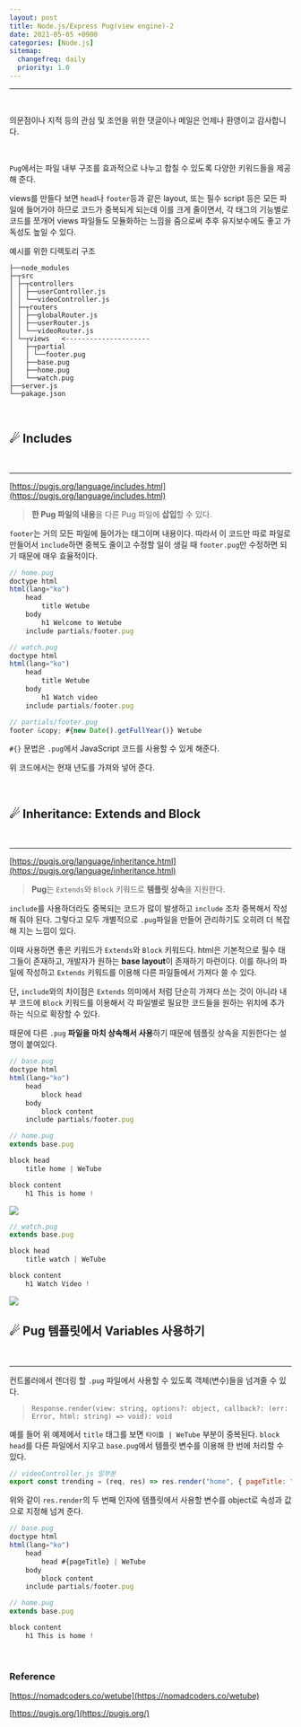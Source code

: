 ```yaml
---
layout: post
title: Node.js/Express Pug(view engine)-2
date: 2021-05-05 +0900
categories: [Node.js]
sitemap:
  changefreq: daily
  priority: 1.0
---
```


---

<br>

<div class="intro" >

의문점이나 지적 등의 관심 및 조언을 위한 댓글이나 메일은 언제나 환영이고 감사합니다.

</div>

<br>

`Pug`에서는 파일 내부 구조를 효과적으로 나누고 합칠 수 있도록 다양한 키워드들을 제공해 준다.

views를 만들다 보면 `head`나 `footer`등과 같은 layout, 또는 필수 script 등은 모든 파일에 들어가야 하므로 코드가 중복되게 되는데 이를 크게 줄이면서, 각 태그의 기능별로 코드를 쪼개어 views 파일들도 모듈화하는 느낌을 줌으로써 추후 유지보수에도 좋고 가독성도 높일 수 있다.

예시를 위한 디렉토리 구조

```
├──node_modules
├─┬src
│ ├─┬controllers
│ │ ├──userController.js
│ │ └──videoController.js
│ ├─┬routers
│ │ ├──globalRouter.js
│ │ ├──userRouter.js
│ │ └──videoRouter.js
│ └─┬views   <---------------------
│   ├─┬partial
│   │ └──footer.pug
│   ├──base.pug
│   ├──home.pug
│   └──watch.pug
├──server.js
└──pakage.json
```

<br>
<div class="t-t-c text-shadow-blue"><h2>☄ Includes</h2></div>
<br>

---

[https://pugjs.org/language/includes.html](https://pugjs.org/language/includes.html)

> **한 Pug 파일의 내용**을 다른 Pug 파일에 **삽입**할 수 있다.

`footer`는 거의 모든 파일에 들어가는 태그이며 내용이다. 따라서 이 코드만 따로 파일로 만들어서 `include`하면 중복도 줄이고 수정할 일이 생길 때 `footer.pug`만 수정하면 되기 때문에 매우 효율적이다.

```jsx
// home.pug
doctype html
html(lang="ko")
    head
        title Wetube
    body
        h1 Welcome to Wetube
    include partials/footer.pug
```

```jsx
// watch.pug
doctype html
html(lang="ko")
    head
        title Wetube
    body
        h1 Watch video
    include partials/footer.pug
```

```jsx
// partials/footer.pug
footer &copy; #{new Date().getFullYear()} Wetube
```

`#{}` 문법은 `.pug`에서 JavaScript 코드를 사용할 수 있게 해준다.

위 코드에서는 현재 년도를 가져와 넣어 준다.

<br>
<div class="t-t-c text-shadow-blue"><h2>☄ Inheritance: Extends and Block</h2></div>
<br>

---

[https://pugjs.org/language/inheritance.html](https://pugjs.org/language/inheritance.html)

> **Pug**는 `Extends`와 `Block` 키워드로 **템플릿 상속**을 지원한다.

`include`를 사용하더라도 중복되는 코드가 많이 발생하고 `include` 조차 중복해서 작성해 줘야 된다. 그렇다고 모두 개별적으로 `.pug`파일을 만들어 관리하기도 오히려 더 복잡해 지는 느낌이 있다.

이때 사용하면 좋은 키워드가 `Extends`와 `Block` 키워드다. html은 기본적으로 필수 태그들이 존재하고, 개발자가 원하는 **base layout**이 존재하기 마련이다. 이를 하나의 파일에 작성하고 `Extends` 키워드를 이용해 다른 파일들에서 가져다 쓸 수 있다.

단, `include`와의 차이점은 `Extends` 의미에서 처럼 단순히 가져다 쓰는 것이 아니라 내부 코드에 `Block` 키워드를 이용해서 각 파일별로 필요한 코드들을 원하는 위치에 추가하는 식으로 확장할 수 있다.

때문에 다른 `.pug` **파일을 마치 상속해서 사용**하기 때문에 템플릿 상속을 지원한다는 설명이 붙여있다.

```jsx
// base.pug
doctype html
html(lang="ko")
    head
        block head
    body
        block content
    include partials/footer.pug
```

```jsx
// home.pug
extends base.pug

block head
    title home | WeTube

block content
    h1 This is home !
```

<img src="{{'/public/img/node/node-7-1.png'}}">

```jsx
// watch.pug
extends base.pug

block head
    title watch | WeTube

block content
    h1 Watch Video !
```

<img src="{{'/public/img/node/node-7-2.png'}}">

<br>
<div class="t-t-c text-shadow-blue"><h2>☄ Pug 템플릿에서 Variables 사용하기</h2></div>
<br>

---

컨트롤러에서 렌더링 할 `.pug` 파일에서 사용할 수 있도록 객체(변수)들을 넘겨줄 수 있다.

> `Response.render(view: string, options?: object, callback?: (err: Error, html: string) => void): void`

예를 들어 위 예제에서 `title` 태그를 보면 `타이틀 | WeTube` 부분이 중복된다. `block head`를 다른 파일에서 지우고 `base.pug`에서 템플릿 변수를 이용해 한 번에 처리할 수 있다.

```jsx
// videoController.js 일부분
export const trending = (req, res) => res.render("home", { pageTitle: "home" });
```

위와 같이 `res.render`의 두 번째 인자에 템플릿에서 사용할 변수를 object로 속성과 값으로 지정해 넘겨 준다.

```jsx
// base.pug
doctype html
html(lang="ko")
    head
        head #{pageTitle} | WeTube
    body
        block content
    include partials/footer.pug
```

```jsx
// home.pug
extends base.pug

block content
    h1 This is home !
```

<br>

### Reference

[https://nomadcoders.co/wetube](https://nomadcoders.co/wetube)

[https://pugjs.org/](https://pugjs.org/)
